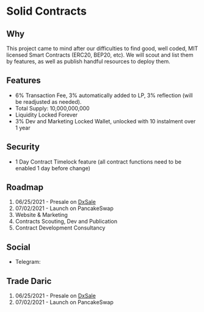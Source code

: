 # Solid Contracts

## Why
This project came to mind after our difficulties to find good, well coded, MIT licensed Smart Contracts (ERC20, BEP20, etc). We will scout and list them by features, as well as publish handful resources to deploy them.

## Features
- 6% Transaction Fee, 3% automatically added to LP, 3% reflection (will be readjusted as needed).
- Total Supply: 10,000,000,000
- Liquidity Locked Forever
- 3% Dev and Marketing Locked Wallet, unlocked with 10 instalment over 1 year

## Security
- 1 Day Contract Timelock feature (all contract functions need to be enabled 1 day before change)

## Roadmap
1. 06/25/2021 - Presale on [DxSale](https://dxsale.app/)
2. 07/02/2021 - Launch on PancakeSwap
3. Website & Marketing
4. Contracts Scouting, Dev and Publication
5. Contract Development Consultancy

## Social
- Telegram: 

## Trade Daric
1. 06/25/2021 - Presale on [DxSale](https://dxsale.app/)
2. 07/02/2021 - Launch on PancakeSwap


